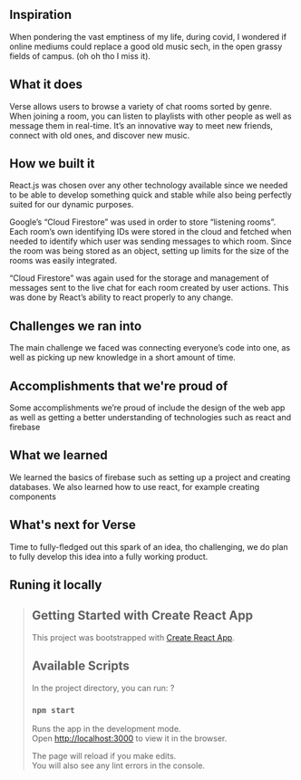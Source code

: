 
## Inspiration
 When pondering the vast emptiness of my life, during covid, I wondered if online mediums could replace a good old music sech, in the open grassy fields of campus. (oh oh tho I miss it).  


## What it does
Verse allows users to browse a variety of chat rooms sorted by genre. When joining a room, you can listen to playlists with other people as well as message them in real-time. It’s an innovative way to meet new friends, connect with old ones, and discover new music.

## How we built it

React.js was chosen over any other technology available since we needed to be able to develop something quick and stable while also being perfectly suited for our dynamic purposes. 

Google’s “Cloud Firestore” was used in order to store “listening rooms”. Each room’s own identifying IDs were stored in the cloud and fetched when needed to identify which user was sending messages to which room. Since the room was being stored as an object, setting up limits for the size of the rooms was easily integrated.

“Cloud Firestore” was again used for the storage and management of messages sent to the live chat for each room created by user actions. This was done by React’s ability to react properly to any change. 

## Challenges we ran into
The main challenge we faced was connecting everyone’s code into one, as well as picking up new knowledge in a short amount of time.

## Accomplishments that we're proud of
Some accomplishments we’re proud of include the design of the web app as well as getting a better understanding of technologies such as react and firebase

## What we learned
We learned the basics of firebase such as setting up a project and creating databases.
We also learned how to use react, for example creating components

## What's next for Verse
Time to fully-fledged out this spark of an idea, tho challenging, we do plan to fully develop this idea into a fully working product. 
<br>

## Runing it locally 
>
>## Getting Started with Create React App
>
>This project was bootstrapped with [Create React App](https://github.com/facebook/create-react-app).
>
>## Available Scripts
>
>In the project directory, you can run:
?
>### `npm start`
>
>Runs the app in the development mode.\
>Open [http://localhost:3000](http://localhost:3000) to view it in the browser.
>
>The page will reload if you make edits.\
>You will also see any lint errors in the console.
